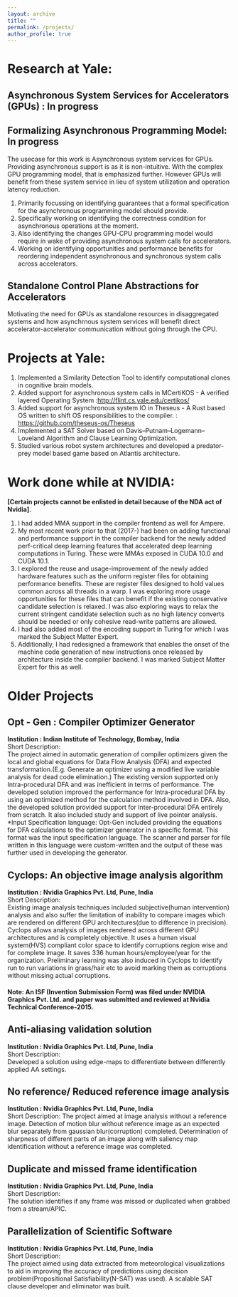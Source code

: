 ```yaml
---
layout: archive
title: ""
permalink: /projects/
author_profile: true
---
```

Research at Yale:
==================
## Asynchronous System Services for Accelerators (GPUs) : In progress
## Formalizing Asynchronous Programming Model: In progress

The usecase for this work is Asynchronous system services for GPUs. Providing asynchronous support is as it is non-intuitive. With the complex GPU programming model, that is emphasized further. However GPUs will benefit from these system service in lieu of system utilization and operation latency reduction.
1. Primarily focussing on identifying guarantees that a formal specification for the asynchronous programming model should provide.
1. Specifically working on identifying the correctness condition for asynchronous operations at the moment.
1. Also identifying the changes GPU-CPU programming model would require in wake of providing asynchronous system calls for accelerators.
1. Working on identifying opportunities and performance benefits for reordering independent asynchronous and synchronous system calls across accelerators.

## Standalone Control Plane Abstractions for Accelerators
Motivating the need for GPUs as standalone resources in disaggregated systems and how asynchrnous system services will benefit direct accelerator-accelerator communication without going through the CPU.

Projects at Yale:
======================
1. Implemented a Similarity Detection Tool to identify computational clones in cognitive brain models. 
1. Added support for asynchronous system calls in MCertiKOS - A verified layered Operating System :http://flint.cs.yale.edu/certikos/
1. Added support for asynchronous system IO in Theseus - A Rust based OS written to shift OS responsibilities to the compiler. : https://github.com/theseus-os/Theseus
1. Implemented a SAT Solver based on  Davis–Putnam–Logemann–Loveland Algorithm and Clause Learning Optimization.
1. Studied various robot system architectures and developed a predator-prey model based game based on Atlantis architecture.

Work done while at NVIDIA:
======================
<strong>
[Certain projects cannot be enlisted in detail because of the NDA act of Nvidia].</strong>

1. I had added MMA support in the compiler frontend as well for Ampere.
1. My most recent work prior to that (2017-) had been on adding  functional and performance support in the compiler backend for the newly added perf-critical deep learning features that accelerated deep learning computations in Turing. These were MMAs exposed in CUDA 10.0 and CUDA 10.1.
1. I explored the reuse and usage-improvement of the newly added hardware features such as the uniform register files for obtaining performance benefits. These are register files designed to hold values common across all threads in a warp. I was exploring more usage opportunities for these files that can benefit if the existing conservative candidate selection is relaxed. I was also exploring ways to relax the current stringent candidate selection such as no high latency converts should be needed or only cohesive read-write patterns are allowed.
1. I had also added most of the encoding support in Turing for which I was marked the Subject Matter Expert.
1. Additionally, I had redesigned a framework that enables the onset of the machine code generation of new instructions once released by architecture inside the compiler backend. I was marked Subject Matter Expert for this as well.


Older Projects
=================================================

## Opt - Gen : Compiler Optimizer Generator
  <strong> Institution : Indian Institute of Technology, Bombay, India </strong>   
  Short Description:  
    The project aimed in automatic generation of compiler optimizers given the local and global equations for Data Flow Analysis (DFA) and expected transformation.(E.g. Generate an optimizer using a modified live variable analysis for dead code elimination.)
    The existing version supported only Intra-procedural DFA and was inefficient in terms of performance.
    The developed solution improved the performance for Intra-procedural DFA by using an optimized method for the calculation method involved in DFA.
    Also, the developed solution provided support for Inter-procedural DFA entirely from scratch.
    It also included study and support of live pointer analysis.
    *Input Specification language: Opt-Gen included providing the equations for DFA calculations to the optimizer generator in a specific format. This format was the input specification language. The scanner and parser for file written in this language were custom-written and the output of these was further used in developing the generator.


## Cyclops: An objective image analysis algorithm

  <strong> Institution : Nvidia Graphics Pvt. Ltd, Pune, India </strong>   
  Short Description:  
    Existing image analysis techniques included subjective(human intervention) analysis and also suffer the limitation of inability to compare images which are rendered on different GPU architectures(due to difference in precision).
    Cyclops allows analysis of images rendered across different GPU architectures and is completely objective.
    It uses a human visual system(HVS) compliant color space to identify corruptions region wise and for complete image.
    It saves 336 human hours/employee/year for the organization.
    Preliminary learning was also induced in Cyclops to identify run to run variations in grass/hair etc to avoid marking them as corruptions without missing actual corruptions.
#### <strong>Note: </strong> An ISF (Invention Submission Form) was filed under NVIDIA Graphics Pvt. Ltd. and paper was submitted and reviewed at Nvidia Technical Conference-2015.

## Anti-aliasing validation solution
  <strong> Institution : Nvidia Graphics Pvt. Ltd, Pune, India </strong>   
  Short Description:  
  Developed a solution using edge-maps to differentiate between differently applied AA settings.

## No reference/  Reduced reference image analysis

  <strong> Institution : Nvidia Graphics Pvt. Ltd, Pune, India </strong>   
  Short Description:
  The project aimed at image analysis without a reference image. Detection of motion blur without reference image as an expected blur separately from gaussian blur(corruption) completed. Determination of sharpness of different parts of an image along with saliency map identification without a reference image was completed.

## Duplicate and missed frame identification

  <strong> Institution : Nvidia Graphics Pvt. Ltd, Pune, India </strong>   
  Short Description:  
  The solution identifies if any frame was missed or duplicated when grabbed from a stream/APIC.


## Parallelization of Scientific Software 

  <strong> Institution : Nvidia Graphics Pvt. Ltd, Pune, India </strong>   
  Short Description:  
The project aimed using data extracted from meteorological visualizations to aid in improving the accuracy of predictions using decision problem(Propositional Satisfiability(N-SAT) was used). A scalable SAT clause developer and eliminator was built.

